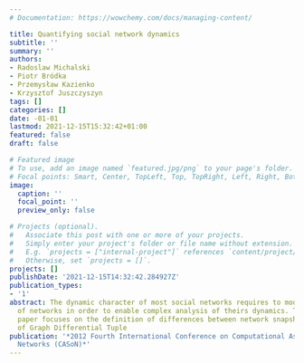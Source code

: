 ```yaml
---
# Documentation: https://wowchemy.com/docs/managing-content/

title: Quantifying social network dynamics
subtitle: ''
summary: ''
authors:
- Radoslaw Michalski
- Piotr Bródka
- Przemysław Kazienko
- Krzysztof Juszczyszyn
tags: []
categories: []
date: -01-01
lastmod: 2021-12-15T15:32:42+01:00
featured: false
draft: false

# Featured image
# To use, add an image named `featured.jpg/png` to your page's folder.
# Focal points: Smart, Center, TopLeft, Top, TopRight, Left, Right, BottomLeft, Bottom, BottomRight.
image:
  caption: ''
  focal_point: ''
  preview_only: false

# Projects (optional).
#   Associate this post with one or more of your projects.
#   Simply enter your project's folder or file name without extension.
#   E.g. `projects = ["internal-project"]` references `content/project/deep-learning/index.md`.
#   Otherwise, set `projects = []`.
projects: []
publishDate: '2021-12-15T14:32:42.284927Z'
publication_types:
- '1'
abstract: The dynamic character of most social networks requires to model evolution
  of networks in order to enable complex analysis of theirs dynamics. The following
  paper focuses on the definition of differences between network snapshots by means
  of Graph Differential Tuple
publication: '*2012 Fourth International Conference on Computational Aspects of Social
  Networks (CASoN)*'
---
```

